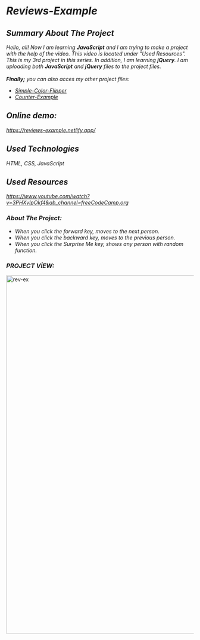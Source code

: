 # *Reviews-Example*

## *Summary About The Project*
*Hello, all! 
Now I am learning <b>JavaScript</b> and I am trying to make a project with the help of the video. This video is located under "Used Resources".
This is my 3rd project in this series.  In addition, I am learning <b>jQuery</b>. I am uploading both <b>JavaScript</b> and <b>jQuery</b> files to the project files.*<br><br>
*<b>Finally;</b>
you can also acces my other project files:*
* *[Simple-Color-Flipper](https://github.com/svvlcrkt/Simple-Color-Flipper)*
* *[Counter-Example](https://github.com/svvlcrkt/Counter-Example)* 

## *Online demo:*
*https://reviews-example.netlify.app/*

## *Used Technologies*
*HTML, CSS, JavaScript*

## *Used Resources*
*https://www.youtube.com/watch?v=3PHXvlpOkf4&ab_channel=freeCodeCamp.org*

### *About The Project:*
* *When you click the forward key, moves to the next person.* <br>
* *When you click the backward key, moves to the previous person.* <br>
* *When you click the Surprise Me key, shows any person with random function.*

### *PROJECT VİEW:*

<img width="960" alt="rev-ex" src="https://user-images.githubusercontent.com/63058707/132128246-78e6ff17-2dec-4932-ba4f-8c917394644a.png">
